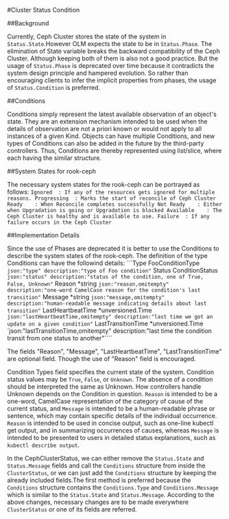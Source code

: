 #Cluster Status Condition

##Background

Currently, Ceph Cluster stores the state of the system in ```Status.State```.However OLM expects the state to be in ```Status.Phase```. The elimination of State variable breaks the backward compatibility of the Ceph Cluster. Although keeping both of them is also not a good practice. But the usage of ```Status.Phase``` is deprecated over time because it contradicts the system design principle and hampered evolution. So rather than encouraging clients to infer the implicit properties from phases, the usage of ```Status.Condition``` is preferred.

##Conditions

Conditions simply represent the latest available observation of an object's state. They are an extension mechanism intended to be used when the details of observation are not a priori known or would not apply to all instances of a given Kind. Objects can have multiple Conditions, and new types of Conditions can also be added in the future by the third-party controllers. Thus, Conditions are thereby represented using list/slice, where each having the similar structure.

##System States for rook-ceph

The necessary system states for the rook-ceph can be portrayed as follows:
	```Ignored 	: If any of the resources gets ignored for multiple reasons.
	   Progressing 	: Marks the start of reconcile of Ceph Cluster
	   Ready 	: When Reconcile completes successfully
	   Not Ready 	: Either when Upgradation is going or Upgradation is blocked
	   Available 	: The Ceph Cluster is healthy and is available to use.
	   Failure 	: If any failure occurs in the Ceph Cluster```

##Implementation Details

Since the use of Phases are deprecated it is better to use the Conditions to describe the system states of the rook-ceph. 
The definition of the type Conditions can have the followind details:
	```Type               FooConditionType   `json:"type" description:"type of Foo condition"`
  	   Status             ConditionStatus    `json:"status" description:"status of the condition, one of True, False, Unknown"`
  	   Reason             *string            `json:"reason,omitempty" description:"one-word CamelCase reason for the condition's last transition"`
  	   Message            *string            `json:"message,omitempty" description:"human-readable message indicating details about last transition"`
	   LastHeartbeatTime  *unversioned.Time  `json:"lastHeartbeatTime,omitempty" description:"last time we got an update on a given condition"`
	   LastTransitionTime *unversioned.Time  `json:"lastTransitionTime,omitempty" description:"last time the condition transit from one status to another"````

The fields "Reason", "Message", "LastHeartbeatTime", "LastTransitionTime" are optional field. Though the use of "Reason" field is encouraged.

Condition Types field specifies the current state of the system. Condition status values may be ```True```, ```False```, or ```Unknown```. The absence of a condition should be interpreted the same as Unknown. How controllers handle Unknown depends on the Condition in question. 
```Reason``` is intended to be a one-word, CamelCase representation of the category of cause of the current status, and ```Message``` is intended to be a human-readable phrase or sentence, which may contain specific details of the individual occurrence. ```Reason``` is intended to be used in concise output, such as one-line kubectl get output, and in summarizing occurrences of causes, whereas ```Message``` is intended to be presented to users in detailed status explanations, such as ```kubectl describe output```.

In the CephClusterStatus, we can either remove the ```Status.State``` and ```Status.Message``` fields and call the ```Conditions``` structure from inside the ```ClusterStatus```, or we can just add the ```Conditions``` structure by keeping the already included fields.The first method is preferred because the ```Conditions``` structure contains the ```Conditions.Type``` and ```Conditions.Message``` which is similar to the ```Status.State``` and ```Status.Message```. According to the above changes, necessary changes are to be made everywhere ```ClusterStatus``` or one of its fields are referred. 
